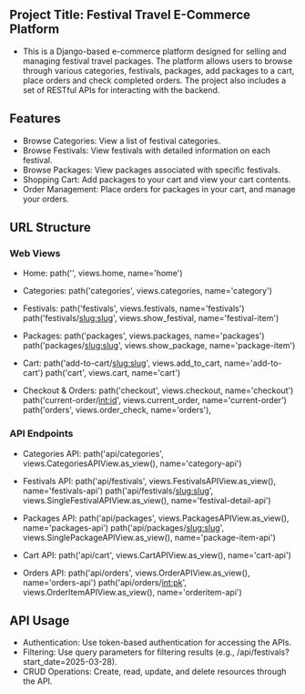 ## Project Title: Festival Travel E-Commerce Platform
- This is a Django-based e-commerce platform designed for selling and managing festival travel packages. 
The platform allows users to browse through various categories, festivals, packages, add packages to a cart, place orders and check completed orders. The project also includes a set of RESTful APIs for interacting with the backend.

## Features
- Browse Categories: View a list of festival categories.
- Browse Festivals: View festivals with detailed information on each festival.
- Browse Packages: View packages associated with specific festivals.
- Shopping Cart: Add packages to your cart and view your cart contents.
- Order Management: Place orders for packages in your cart, and manage your orders.


## URL Structure

### Web Views
- Home:
path('', views.home, name='home')

- Categories:
path('categories', views.categories, name='category')

- Festivals:
path('festivals', views.festivals, name='festivals')
path('festivals/<slug:slug>', views.show_festival, name='festival-item')

- Packages:
path('packages', views.packages, name='packages')
path('packages/<slug:slug>', views.show_package, name='package-item')

- Cart:
path('add-to-cart/<slug:slug>', views.add_to_cart, name='add-to-cart')
path('cart', views.cart, name='cart')

- Checkout & Orders:
path('checkout', views.checkout, name='checkout')
path('current-order/<int:id>', views.current_order, name='current-order')
path('orders', views.order_check, name='orders'),

### API Endpoints
- Categories API:
path('api/categories', views.CategoriesAPIView.as_view(), name='category-api')

- Festivals API:
path('api/festivals', views.FestivalsAPIView.as_view(), name='festivals-api')
path('api/festivals/<slug:slug>', views.SingleFestivalAPIView.as_view(), name='festival-detail-api')

- Packages API:
path('api/packages', views.PackagesAPIView.as_view(), name='packages-api')
path('api/packages/<slug:slug>', views.SinglePackageAPIView.as_view(), name='package-item-api')

- Cart API:
path('api/cart', views.CartAPIView.as_view(), name='cart-api')

- Orders API:
path('api/orders', views.OrderAPIView.as_view(), name='orders-api')
path('api/orders/<int:pk>', views.OrderItemAPIView.as_view(), name='orderitem-api')

## API Usage
- Authentication: Use token-based authentication for accessing the APIs.
- Filtering: Use query parameters for filtering results (e.g., /api/festivals?start_date=2025-03-28).
- CRUD Operations: Create, read, update, and delete resources through the API.
